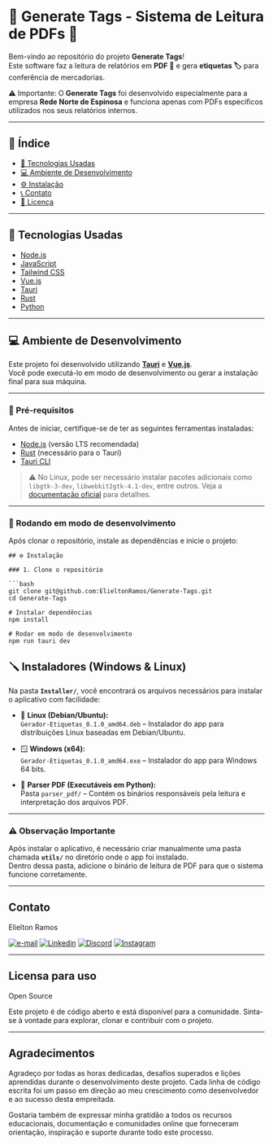 # 📝 Generate Tags - Sistema de Leitura de PDFs 📄

Bem-vindo ao repositório do projeto **Generate Tags**!  
Este software faz a leitura de relatórios em **PDF 📑** e gera **etiquetas 🏷️** para conferência de mercadorias.  

⚠️ Importante: O **Generate Tags** foi desenvolvido especialmente para a empresa **Rede Norte de Espinosa** e funciona apenas com PDFs específicos utilizados nos seus relatórios internos.  

---

## 📑 Índice

- [🚀 Tecnologias Usadas](#-tecnologias-usadas)
- [💻 Ambiente de Desenvolvimento](#-ambiente-de-desenvolvimento)
- [⚙️ Instalação](#-instalação)
- [📞 Contato](#-contato)
- [📄 Licença](#-licença-para-uso)

---

## 🚀 Tecnologias Usadas

- [Node.js](https://nodejs.org/en/docs)
- [JavaScript](https://developer.mozilla.org/pt-BR/docs/Web/JavaScript)
- [Tailwind CSS](https://tailwindcss.com/)
- [Vue.js](https://vuejs.org/)
- [Tauri](https://tauri.app/)
- [Rust](https://www.rust-lang.org/)
- [Python](https://www.python.org/)

---

## 💻 Ambiente de Desenvolvimento

Este projeto foi desenvolvido utilizando **[Tauri](https://tauri.app/)** e **[Vue.js](https://vuejs.org/)**.  
Você pode executá-lo em modo de desenvolvimento ou gerar a instalação final para sua máquina.

---

### 🔹 Pré-requisitos

Antes de iniciar, certifique-se de ter as seguintes ferramentas instaladas:

- [Node.js](https://nodejs.org/en/download/package-manager) (versão LTS recomendada)  
- [Rust](https://www.rust-lang.org/tools/install) (necessário para o Tauri)  
- [Tauri CLI](https://tauri.app/v1/guides/getting-started/prerequisites)  

> ⚠️ No Linux, pode ser necessário instalar pacotes adicionais como `libgtk-3-dev`, `libwebkit2gtk-4.1-dev`, entre outros. Veja a [documentação oficial](https://tauri.app/v1/guides/getting-started/prerequisites#setting-up-linux) para detalhes.

---

### 🔹 Rodando em modo de desenvolvimento

Após clonar o repositório, instale as dependências e inicie o projeto:

```bash📄
## ⚙️ Instalação

### 1. Clone o repositório

```bash
git clone git@github.com:ElieltonRamos/Generate-Tags.git
cd Generate-Tags

# Instalar dependências
npm install

# Rodar em modo de desenvolvimento
npm run tauri dev
```


## 🪛 Instaladores (Windows & Linux)

Na pasta **`Installer/`**, você encontrará os arquivos necessários para instalar o aplicativo com facilidade:

- 🐧 **Linux (Debian/Ubuntu):**  
  `Gerador-Etiquetas_0.1.0_amd64.deb` – Instalador do app para distribuições Linux baseadas em Debian/Ubuntu.  

- 🪟 **Windows (x64):**  
  `Gerador-Etiquetas_0.1.0_amd64.exe` – Instalador do app para Windows 64 bits.  

- 🐍 **Parser PDF (Executáveis em Python):**  
  Pasta `parser_pdf/` – Contém os binários responsáveis pela leitura e interpretação dos arquivos PDF.  

---

### ⚠️ Observação Importante

Após instalar o aplicativo, é necessário criar manualmente uma pasta chamada **`utils/`** no diretório onde o app foi instalado.  
Dentro dessa pasta, adicione o binário de leitura de PDF para que o sistema funcione corretamente.  

---

## Contato

Elielton Ramos

[![e-mail](https://img.shields.io/badge/Gmail-D14836?style=for-the-badge&logo=gmail&logoColor=white)](mailto:elieltonramos14@gmail.com)
[![Linkedin](https://img.shields.io/badge/LinkedIn-0077B5?style=for-the-badge&logo=linkedin&logoColor=white)](https://www.linkedin.com/in/elielton-ramos/)
[![Discord](https://img.shields.io/badge/Discord-5865F2?style=for-the-badge&logo=discord&logoColor=white)](elielton6554)
[![Instagram](https://img.shields.io/badge/Instagram-E4405F?style=for-the-badge&logo=instagram&logoColor=white)](https://www.instagram.com/elieltonramos08/)

---

## Licensa para uso

Open Source

Este projeto é de código aberto e está disponível para a comunidade. Sinta-se à vontade para explorar, clonar e contribuir com o projeto.

---

## Agradecimentos

Agradeço por todas as horas dedicadas, desafios superados e lições aprendidas durante o desenvolvimento deste projeto. Cada linha de código escrita foi um passo em direção ao meu crescimento como desenvolvedor e ao sucesso desta empreitada.

Gostaria também de expressar minha gratidão a todos os recursos educacionais, documentação e comunidades online que forneceram orientação, inspiração e suporte durante todo este processo.